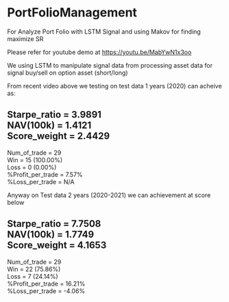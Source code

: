 # PortFolioManagement
For Analyze Port Folio with LSTM Signal and using Makov for finding maximize SR

Please refer for youtube demo at https://youtu.be/MabYwN1x3oo

We using LSTM to manipulate signal data from processing asset data for signal buy/sell on option asset (short/long)

From recent video above we testing on test data 1 years (2020) can acheive as:

 Starpe_ratio = 3.9891                    
 NAV(100k) = 1.4121                     
 Score_weight = 2.4429                     
 ------------------------------                     
 Num_of_trade = 29                    
 Win = 15 (100.00%)                     
 Loss = 0 (0.00%)                     
 %Profit_per_trade = 7.57%                     
 %Loss_per_trade = N/A


Anyway on Test data 2 years (2020-2021) we can achievement at score below

 Starpe_ratio = 7.7508                     
 NAV(100k) = 1.7749                     
 Score_weight = 4.1653                     
 ------------------------------                     
 Num_of_trade = 29                    
 Win = 22 (75.86%)                     
 Loss = 7 (24.14%)                     
 %Profit_per_trade = 16.21%                     
 %Loss_per_trade = -4.06% 

